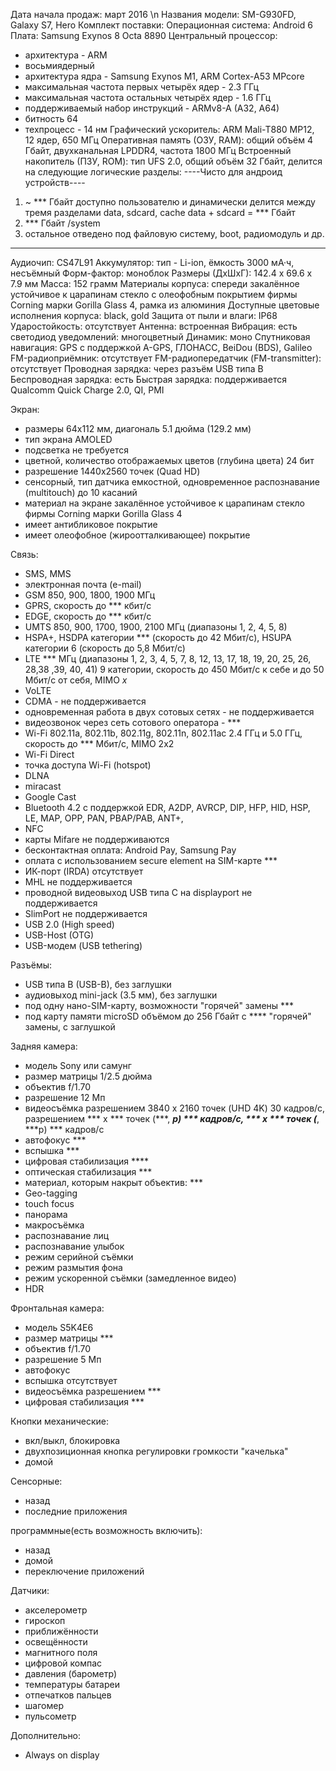 Дата начала продаж: март 2016 \n
Названия модели: SM-G930FD, Galaxy S7, Hero
Комплект поставки:
Операционная система: Android 6
Плата: Samsung Exynos 8 Octa 8890
Центральный процессор:
- архитектура - ARM
- восьмиядерный
- архитектура ядра - Samsung Exynos M1, ARM Cortex-A53 MPcore
- максимальная частота первых четырёх ядер - 2.3 ГГц
- максимальная частота остальных четырёх ядер - 1.6 ГГц
- поддерживаемый набор инструкций - ARMv8-A (A32, A64)
- битность 64
- техпроцесс - 14 нм
Графический ускоритель: ARM Mali-T880 MP12, 12 ядер, 650 МГц
Оперативная память (ОЗУ, RAM): общий объём 4 Гбайт, двухканальная LPDDR4, частота 1800 МГц
Встроенный накопитель (ПЗУ, ROM): тип UFS 2.0, общий объём 32 Гбайт, делится на следующие логические разделы:
----Чисто для андроид устройств----
1. ~ *** Гбайт доступно пользователю и динамически делится между тремя разделами data, sdcard, cache
data + sdcard = *** Гбайт
2. *** Гбайт /system
3. остальное отведено под файловую систему, boot, радиомодуль и др.
-----
Аудиочип: CS47L91
Аккумулятор: тип - Li-ion, ёмкость 3000 мА·ч, несъёмный
Форм-фактор: моноблок
Размеры (ДхШхГ): 142.4 x 69.6 x 7.9 мм
Масса: 152 грамм
Материалы корпуса: спереди закалённое устойчивое к царапинам стекло с олеофобным покрытием фирмы Corning марки Gorilla Glass 4, рамка из алюминия
Доступные цветовые исполнения корпуса: black, gold
Защита от пыли и влаги: IP68
Ударостойкость: отсутствует
Антенна: встроенная
Вибрация: есть
светодиод уведомлений: многоцветный
Динамик: моно
Спутниковая навигация: GPS с поддержкой A-GPS, ГЛОНАСС, BeiDou (BDS), Galileo
FM-радиоприёмник: отсутствует
FM-радиопередатчик (FM-transmitter): отсутствует
Проводная зарядка: через разъём USB типа B
Беспроводная зарядка: есть
Быстрая зарядка: поддерживается Qualcomm Quick Charge 2.0, QI, PMI

Экран:
- размеры 64х112 мм, диагональ 5.1 дюйма (129.2 мм)
- тип экрана AMOLED
- подсветка не требуется
- цветной, количество отображаемых цветов (глубина цвета) 24 бит
- разрешение 1440x2560 точек (Quad HD)
- сенсорный, тип датчика емкостной, одновременное распознавание (multitouch) до 10 касаний
- материал на экране закалённое устойчивое к царапинам стекло фирмы Corning марки Gorilla Glass 4
- имеет антибликовое покрытие
- имеет олеофобное (жироотталкивающее) покрытие

Связь:
- SMS, MMS
- электронная почта (e-mail)
- GSM 850, 900, 1800, 1900 МГц
- GPRS, скорость до *** кбит/с
- EDGE, скорость до *** кбит/с
- UMTS 850, 900, 1700, 1900, 2100 МГц (диапазоны 1, 2, 4, 5, 8)
- HSPA+, HSDPA категории *** (скорость до 42 Мбит/с), HSUPA категории 6 (скорость до 5,8 Мбит/с) 
- LTE *** МГц (диапазоны 1, 2, 3, 4, 5, 7, 8, 12, 13, 17, 18, 19, 20, 25, 26, 28,38 ,39, 40, 41) 9 категории, скорость до 450 Мбит/с к себе и до 50 Мбит/с от себя, MIMO *x*
- VoLTE
- CDMA - не поддерживается
- одновременная работа в двух сотовых сетях - не поддерживается
- видеозвонок через сеть сотового оператора - ***
- Wi-Fi 802.11a, 802.11b, 802.11g, 802.11n, 802.11ac 2.4 ГГц и 5.0 ГГц, скорость до *** Мбит/с, MIMO 2x2
- Wi-Fi Direct
- точка доступа Wi-Fi (hotspot)
- DLNA
- miracast
- Google Cast
- Bluetooth 4.2 с поддержкой EDR, A2DP, AVRCP, DIP, HFP, HID, HSP, LE, MAP, OPP, PAN, PBAP/PAB, ANT+, 
- NFC 
- карты Mifare не поддерживаются
- бесконтактная оплата: Android Pay, Samsung Pay
- оплата с использованием secure element на SIM-карте ***
- ИК-порт (IRDA) отсутствует
- MHL не поддерживается
- проводной видеовыход USB типа C на displayport не поддерживается
- SlimPort не поддерживается
- USB 2.0 (High speed)
- USB-Host (OTG)
- USB-модем (USB tethering)

Разъёмы:
- USB типа B (USB-B), без заглушки
- аудиовыход mini-jack (3.5 мм), без заглушки
- под одну нано-SIM-карту, возможности "горячей" замены *** 
- под карту памяти microSD объёмом до 256 Гбайт с **** "горячей" замены, с заглушкой

Задняя камера:
- модель Sony или самунг
- размер матрицы 1/2.5 дюйма
- объектив  f/1.70
- разрешение 12 Мп 
- видеосъёмка разрешением 3840 x 2160 точек (UHD 4K) 30 кадров/с, разрешением *** х *** точек (***, ***p) *** кадров/с, *** х *** точек (***, ***p) *** кадров/с
- автофокус ***
- вспышка ***
- цифровая стабилизация ****
- оптическая стабилизация ***
- материал, которым накрыт объектив: ***
- Geo-tagging
- touch focus
- панорама
- макросъёмка
- распознавание лиц
- распознавание улыбок
- режим серийной съёмки
- режим размытия фона
- режим ускоренной съёмки (замедленное видео)
- HDR

Фронтальная камера:
- модель S5K4E6
- размер матрицы ***
- объектив f/1.70
- разрешение 5 Мп
- автофокус 
- вспышка отсутствует
- видеосъёмка разрешением ***
- цифровая стабилизация ***

Кнопки
механические:
- вкл/выкл, блокировка
- двухпозиционная кнопка регулировки громкости "качелька"
- домой

Сенсорные:
- назад
- последние приложения

программные(есть возможность включить):
- назад
- домой
- переключение приложений

Датчики:
- акселерометр
- гироскоп
- приближённости
- освещённости
- магнитного поля
- цифровой компас
- давления (барометр)
- температуры батареи
- отпечатков пальцев
- шагомер
- пульсометр 

Дополнительно:
- Always on display
